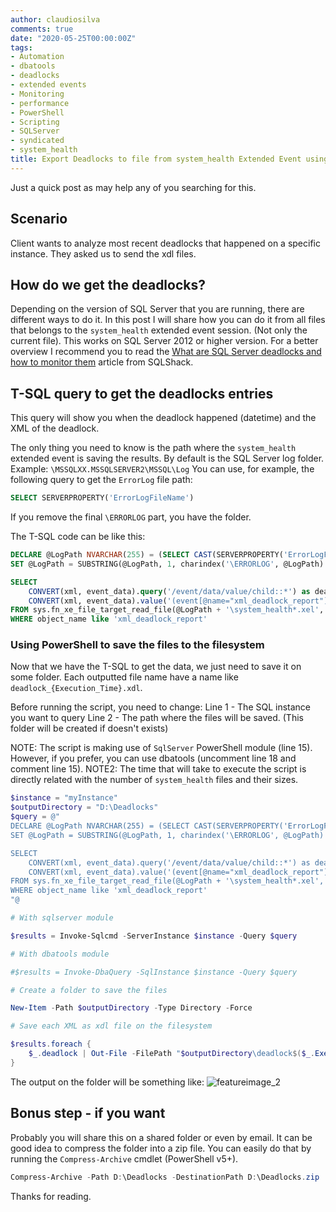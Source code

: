 ```yaml
---
author: claudiosilva
comments: true
date: "2020-05-25T00:00:00Z"
tags:
- Automation
- dbatools
- deadlocks
- extended events
- Monitoring
- performance
- PowerShell
- Scripting
- SQLServer
- syndicated
- system_health
title: Export Deadlocks to file from system_health Extended Event using PowerShell
---
```

Just a quick post as may help any of you searching for this.

## Scenario

Client wants to analyze most recent deadlocks that happened on a specific instance. They asked us to send the xdl files.

## How do we get the deadlocks?

Depending on the version of SQL Server that you are running, there are different ways to do it.
In this post I will share how you can do it from all files that belongs to the `system_health` extended event session. (Not only the current file).
This works on SQL Server 2012 or higher version.
For a better overview I recommend you to read the [What are SQL Server deadlocks and how to monitor them](https://www.sqlshack.com/what-are-sql-server-deadlocks-and-how-to-monitor-them/) article from SQLShack.

## T-SQL query to get the deadlocks entries

This query will show you when the deadlock happened (datetime) and the XML of the deadlock.

The only thing you need to know is the path where the `system_health` extended event is saving the results. By default is the SQL Server log folder.
Example: `\MSSQLXX.MSSQLSERVER2\MSSQL\Log`
You can use, for example, the following query to get the `ErrorLog` file path:

``` sql
SELECT SERVERPROPERTY('ErrorLogFileName')
```

If you remove the final `\ERRORLOG` part, you have the folder.

The T-SQL code can be like this:

``` sql
DECLARE @LogPath NVARCHAR(255) = (SELECT CAST(SERVERPROPERTY('ErrorLogFileName') AS NVARCHAR(255)))
SET @LogPath = SUBSTRING(@LogPath, 1, charindex('\ERRORLOG', @LogPath) - 1)

SELECT
	CONVERT(xml, event_data).query('/event/data/value/child::*') as deadlock,
	CONVERT(xml, event_data).value('(event[@name="xml_deadlock_report"]/@timestamp)[1]','datetime') AS Execution_Time
FROM sys.fn_xe_file_target_read_file(@LogPath + '\system_health*.xel', null, null, null)
WHERE object_name like 'xml_deadlock_report'
```

### Using PowerShell to save the files to the filesystem

Now that we have the T-SQL to get the data, we just need to save it on some folder.
Each outputted file name have a name like `deadlock_{Execution_Time}.xdl`.

Before running the script, you need to change:
Line 1 - The SQL instance you want to query
Line 2 - The path where the files will be saved. (This folder will be created if doesn't exists)

NOTE: The script is making use of `SqlServer` PowerShell module (line 15). However, if you prefer, you can use dbatools (uncomment line 18 and comment line 15).
NOTE2: The time that will take to execute the script is directly related with the number of `system_health` files and their sizes.

``` powershell
$instance = "myInstance"
$outputDirectory = "D:\Deadlocks"
$query = @"
DECLARE @LogPath NVARCHAR(255) = (SELECT CAST(SERVERPROPERTY('ErrorLogFileName') AS NVARCHAR(255)))
SET @LogPath = SUBSTRING(@LogPath, 1, charindex('\ERRORLOG', @LogPath) - 1)

SELECT
	CONVERT(xml, event_data).query('/event/data/value/child::*') as deadlock,
	CONVERT(xml, event_data).value('(event[@name="xml_deadlock_report"]/@timestamp)[1]','datetime') AS Execution_Time
FROM sys.fn_xe_file_target_read_file(@LogPath + '\system_health*.xel', null, null, null)
WHERE object_name like 'xml_deadlock_report'
"@

# With sqlserver module

$results = Invoke-Sqlcmd -ServerInstance $instance -Query $query

# With dbatools module

#$results = Invoke-DbaQuery -SqlInstance $instance -Query $query

# Create a folder to save the files

New-Item -Path $outputDirectory -Type Directory -Force

# Save each XML as xdl file on the filesystem

$results.foreach {
    $_.deadlock | Out-File -FilePath "$outputDirectory\deadlock$($_.Execution_Time.TofileTime()).xdl"
}
```

The output on the folder will be something like:
![featureimage_2](/img/2019/05/featureimage_2.png)

## Bonus step - if you want

Probably you will share this on a shared folder or even by email. It can be good idea to compress the folder into a zip file.
You can easily do that by running the `Compress-Archive` cmdlet (PowerShell v5+).

``` powershell
Compress-Archive -Path D:\Deadlocks -DestinationPath D:\Deadlocks.zip
```

Thanks for reading.
